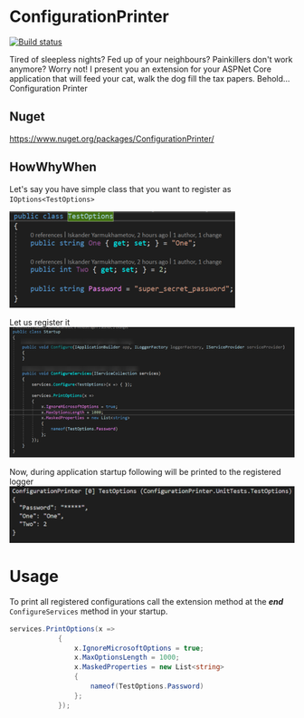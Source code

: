 # ConfigurationPrinter

[![Build status](https://ci.appveyor.com/api/projects/status/v8c8qjqla1dve1j9?svg=true)](https://ci.appveyor.com/project/nomailme/configurationprinter)

Tired of sleepless nights? Fed up of your neighbours? Painkillers don't work anymore? Worry not! I present you an extension for your ASPNet Core application that will feed your cat, walk the dog fill the tax papers. Behold... Configuration Printer

## Nuget
https://www.nuget.org/packages/ConfigurationPrinter/

## HowWhyWhen

Let's say you have simple class that you want to register as `IOptions<TestOptions>`

![ExampleOptionsClass](https://github.com/nomailme/ConfigurationPrinter/blob/master/docs/assets/example.png)

Let us register it
![Registration](https://github.com/nomailme/ConfigurationPrinter/blob/master/docs/assets/usage.png)

Now, during application startup following will be printed to the registered logger
![Output](https://github.com/nomailme/ConfigurationPrinter/blob/master/docs/assets/log_output.png)

# Usage

To print all registered configurations call the extension method at the ***___end___*** `ConfigureServices` method in your startup.
```csharp
services.PrintOptions(x =>
            {
                x.IgnoreMicrosoftOptions = true;
                x.MaxOptionsLength = 1000;
                x.MaskedProperties = new List<string>
                {
                    nameof(TestOptions.Password)
                };
            });
```
